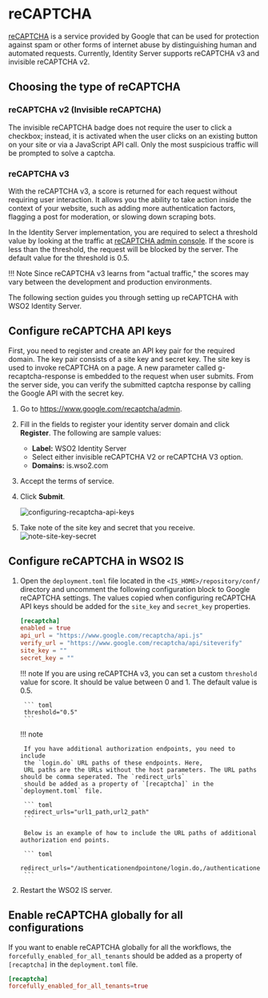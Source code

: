 # reCAPTCHA

[reCAPTCHA](https://developers.google.com/recaptcha/) is a service provided by Google that can be used for protection against spam or other forms of internet abuse by distinguishing human and automated requests. Currently, Identity Server supports reCAPTCHA v3 and invisible reCAPTCHA v2.

## Choosing the type of reCAPTCHA

### reCAPTCHA v2 (Invisible reCAPTCHA)

The invisible reCAPTCHA badge does not require the user to click a checkbox; instead, it is activated when the user clicks on an existing button on your site or via a JavaScript API call. Only the most suspicious traffic will be prompted to solve a captcha.

### reCAPTCHA v3

With the reCAPTCHA v3, a score is returned for each request without requiring user interaction. It allows you the ability to take action inside the context of your website, such as adding more authentication factors, flagging a post for moderation, or slowing down scraping bots.

In the Identity Server implementation, you are required to select a threshold value by looking at the traffic at [reCAPTCHA admin console](https://www.google.com/recaptcha/admin). If the  score is less than the threshold, the request will be blocked by the server. The default value for the threshold is 0.5.

!!! Note
    Since reCAPTCHA v3 learns from "actual traffic," the scores may vary between the development and production environments.


The following section guides you through setting up reCAPTCHA with WSO2 Identity Server.

## Configure reCAPTCHA API keys

First, you need to register and create an API key pair for the required domain. The key pair consists of a site key and secret key. The site key is used to invoke reCAPTCHA on a page. A new parameter called g-recaptcha-response is embedded to the request when user submits. From the server side, you can verify the submitted captcha response by calling the Google API with the secret key.

1.  Go to <https://www.google.com/recaptcha/admin>.

2.  Fill in the fields to register
    your identity server domain and click **Register**. The following
    are sample values:
    -   **Label:** WSO2 Identity Server
    -   Select either invisible reCAPTCHA V2 or reCAPTCHA V3 option.
    -   **Domains:** is.wso2.com  

3.	Accept the terms of service. 

4.  Click **Submit**.

    ![configuring-recaptcha-api-keys]({{base_path}}/assets/img/fragments/recaptcha-new-sso.png) 

5.  Take note of the site key and secret that you receive.
    ![note-site-key-secret]({{base_path}}/assets/img/fragments/copy-key.png)

## Configure reCAPTCHA in WSO2 IS

1. Open the `deployment.toml` file located in the `<IS_HOME>/repository/conf/` directory and uncomment the following configuration 
   block to Google reCAPTCHA settings. The values copied when configuring reCAPTCHA API keys should be added for the `site_key` and `secret_key` properties. 

    ```toml
    [recaptcha]
    enabled = true
    api_url = "https://www.google.com/recaptcha/api.js"
    verify_url = "https://www.google.com/recaptcha/api/siteverify"
    site_key = ""
    secret_key = ""
    ```

    !!! note
        If you are using reCAPTCHA v3, you can set a custom `threshold` value for  score. It should be value between 0 and 1. The default value is 0.5.

        ``` toml
        threshold="0.5"
        ```
    
    !!! note
    
        If you have additional authorization endpoints, you need to include
        the `login.do` URL paths of these endpoints. Here,
        URL paths are the URLs without the host parameters. The URL paths should be comma seperated. The `redirect_urls`
        should be added as a property of `[recaptcha]` in the `deployment.toml` file.
    
        ``` toml
        redirect_urls="url1_path,url2_path"
        ```
    
        Below is an example of how to include the URL paths of additional authorization end points.
    
        ``` toml
        redirect_urls="/authenticationendpointone/login.do,/authenticationendpointtwo/login.do"
        ```

        
2. Restart the WSO2 IS server.

## Enable reCAPTCHA globally for all configurations 

If you want to enable reCAPTCHA globally for all the workflows, the `forcefully_enabled_for_all_tenants` should be added as a property of `[recaptcha]` in the `deployment.toml` file.

``` toml
[recaptcha]
forcefully_enabled_for_all_tenants=true
```